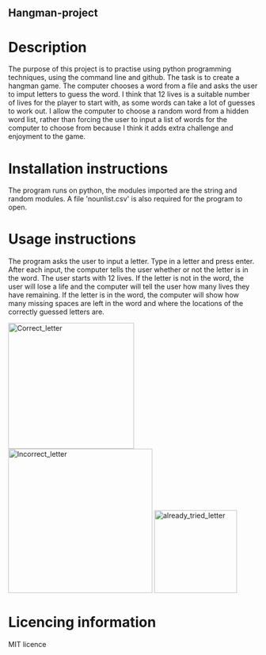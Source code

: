 ## Hangman-project

# Description
The purpose of this project is to practise using python programming techniques, using the command line and github. The task is to create a hangman game. The computer chooses a word from a file and asks the user to imput letters to guess the word.
I think that 12 lives is a suitable number of lives for the player to start with, as some words can take a lot of guesses to work out. I allow the computer to choose a random word from a hidden word list, rather than forcing the user to input a list of words for the computer to choose from because I think it adds extra challenge and enjoyment to the game.

# Installation instructions
The program runs on python, the modules imported are the string and random modules. A file 'nounlist.csv' is also required for the program to open.

# Usage instructions
The program asks the user to input a letter. Type in a letter and press enter. After each input, the computer tells the user whether or not the letter is in the word. The user starts with 12 lives. If the letter is not in the word, the user will lose a life and the computer will tell the user how many lives they have remaining. If the letter is in the word, the computer will show how many missing spaces are left in the word and where the locations of the correctly guessed letters are.

<img width="254" alt="Correct_letter" src="https://github.com/sgrayner/Hangman-project/assets/29332415/81cdb7f9-1e53-4ff7-9656-6665e740bc9f">
<img width="291" alt="Incorrect_letter" src="https://github.com/sgrayner/Hangman-project/assets/29332415/ebba97c2-6b0e-42b8-889e-ff41bb1baab0">
<img width="167" alt="already_tried_letter" src="https://github.com/sgrayner/Hangman-project/assets/29332415/e764f014-3c4d-4bc8-a200-84865bf9dcbe">

# Licencing information
MIT licence

